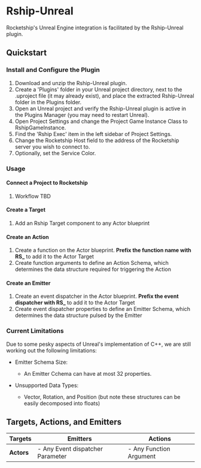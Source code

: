 # Rship-Unreal

Rocketship's Unreal Engine integration is facilitated by the Rship-Unreal plugin.

## Quickstart

### Install and Configure the Plugin

1. Download and unzip the Rship-Unreal plugin.
2. Create a 'Plugins' folder in your Unreal project directory, next to the .uproject file (it may already exist), and place the extracted Rship-Unreal folder in the Plugins folder.
3. Open an Unreal project and verify the Rship-Unreal plugin is active in the Plugins Manager (you may need to restart Unreal).
4. Open Project Settings and change the Project Game Instance Class to RshipGameInstance.
5. Find the 'Rship Exec' item in the left sidebar of Project Settings.
6. Change the Rocketship Host field to the address of the Rocketship server you wish to connect to.
7. Optionally, set the Service Color.

### Usage

#### Connect a Project to Rocketship

1. Workflow TBD

#### Create a Target

1. Add an Rship Target component to any Actor blueprint

#### Create an Action

1. Create a function on the Actor blueprint. **Prefix the function name with RS_** to add it to the Actor Target 
2. Create function arguments to define an Action Schema, which determines the data structure required for triggering the Action

#### Create an Emitter

1. Create an event dispatcher in the Actor blueprint. **Prefix the event dispatcher with RS_** to add it to the Actor Target
2. Create event dispatcher properties to define an Emitter Schema, which determines the data structure pulsed by the Emitter

### Current Limitations

Due to some pesky aspects of Unreal's implementation of C++, we are still working out the following limitations:

- Emitter Schema Size: 
    - An Emitter Cchema can have at most 32 properties. 

- Unsupported Data Types:  
    - Vector, Rotation, and Position (but note these structures can be easily decomposed into floats)

## Targets, Actions, and Emitters


| Targets          | Emitters                                  | Actions                  |
|------------------|-------------------------------------------|--------------------------|
| **Actors**       | - Any Event dispatcher Parameter          | - Any Function Argument  |
